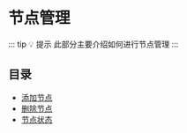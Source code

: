 # 节点管理

::: tip 💡 提示
此部分主要介绍如何进行节点管理
:::

## 目录

* [添加节点](/guide/maintenance/servers/add)
* [删除节点](/guide/maintenance/servers/delete)
* [节点状态](/guide/maintenance/servers/status)